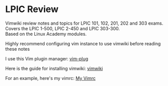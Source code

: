 # LPIC Review
Vimwiki review notes and topics for LPIC 101, 102, 201, 202 and 303 exams. <br>
Covers the LPIC 1-500, LPIC 2-450 and LPIC 303-300. <br>
Based on the Linux Academy modules. <br>

Highly recommend configuring vim instance to use vimwiki before reading these notes <br>

I use this Vim plugin manager:
[vim-plug](https://github.com/junegunn/vim-plug)

Here is the guide for installing vimwiki:
[vimwiki](https://github.com/vimwiki/vimwiki#installation)

For an example, here's my vimrc:
[My Vimrc](https://github.com/ngrogg/dotfiles/blob/main/.vimrc)
